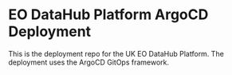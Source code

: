 # EO DataHub Platform ArgoCD Deployment

This is the deployment repo for the UK EO DataHub Platform. The deployment uses the ArgoCD GitOps framework.
